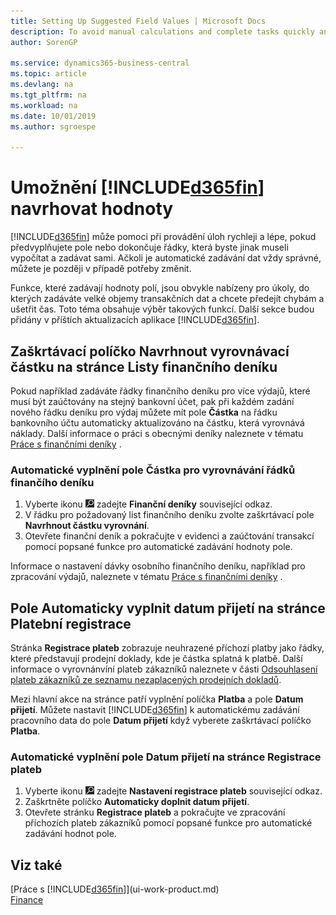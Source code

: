 ```yaml
---
title: Setting Up Suggested Field Values | Microsoft Docs
description: To avoid manual calculations and complete tasks quickly and accurately, you can set up automatic data entry so that Business Central fills in selected fields.
author: SorenGP

ms.service: dynamics365-business-central
ms.topic: article
ms.devlang: na
ms.tgt_pltfrm: na
ms.workload: na
ms.date: 10/01/2019
ms.author: sgroespe

---
```

# Umožnění [!INCLUDE[d365fin](includes/d365fin_md.md)] navrhovat hodnoty
[!INCLUDE[d365fin](includes/d365fin_md.md)] může pomoci při provádění úloh rychleji a lépe, pokud předvyplňujete pole nebo dokončuje řádky, která byste jinak museli vypočítat a zadávat sami. Ačkoli je automatické zadávání dat vždy správné, můžete je později v případě potřeby změnit.

Funkce, které zadávají hodnoty polí, jsou obvykle nabízeny pro úkoly, do kterých zadáváte velké objemy transakčních dat a chcete předejít chybám a ušetřit čas. Toto téma obsahuje výběr takových funkcí. Další sekce budou přidány v příštích aktualizacích aplikace [!INCLUDE[d365fin](includes/d365fin_md.md)].

## Zaškrtávací políčko **Navrhnout vyrovnávací částku** na stránce **Listy finančního deníku**
Pokud například zadáváte řádky finančního deníku pro více výdajů, které musí být zaúčtovány na stejný bankovní účet, pak při každém zadání nového řádku deníku pro výdaj můžete mít pole **Částka** na řádku bankovního účtu automaticky aktualizováno na částku, která vyrovnává náklady. Další informace o práci s obecnými deníky naleznete v tématu [Práce s finančními deníky](ui-work-general-journals.md) .

### Automatické vyplnění pole **Částka** pro vyrovnávání řádků finančího deníku
1. Vyberte ikonu ![ Žárovky, která otevře funkci Řekněte mi ](media/ui-search/search_small.png "Řekněte mi, co chcete dělat") zadejte **Finanční deníky** související odkaz.
2. V řádku pro požadovaný list finančního deníku zvolte zaškrtávací pole **Navrhnout částku vyrovnání**.
3. Otevřete finanční deník a pokračujte v evidenci a zaúčtování transakcí pomocí popsané funkce pro automatické zadávání hodnoty pole.

Informace o nastavení dávky osobního finančního deníku, například pro zpracování výdajů, naleznete v tématu [Práce s finančními deníky](ui-work-general-journals.md) .

## Pole **Automaticky vyplnit datum přijetí** na stránce **Platební registrace**
Stránka **Registrace plateb** zobrazuje neuhrazené příchozí platby jako řádky, které představují prodejní doklady, kde je částka splatná k platbě. Další informace o vyrovnánvíní plateb zákazníků naleznete v části [Odsouhlasení plateb zákazníků ze seznamu nezaplacených prodejních dokladů](receivables-how-reconcile-customer-payments-list-unpaid-sales-documents.md).

Mezi hlavní akce na stránce patří vyplnění políčka **Platba** a pole **Datum přijetí**. Můžete nastavit [!INCLUDE[d365fin](includes/d365fin_md.md)] k automatickému zadávání pracovního data do pole **Datum přijetí** když vyberete zaškrtávací políčko **Platba**.

### Automatické vyplnění pole **Datum přijetí** na stránce **Registrace plateb**
1. Vyberte ikonu ![Žárovky, která otevře funkci Řekněte mi ](media/ui-search/search_small.png "Řekněte mi, co chcete dělat") zadejte **Nastavení registrace plateb** související odkaz.
2. Zaškrtněte políčko **Automaticky doplnit datum přijetí**.
3. Otevřete stránku **Registrace plateb** a pokračujte ve zpracování příchozích plateb zákazníků pomocí popsané funkce pro automatické zadávání hodnot pole.

## Viz také
[Práce s [!INCLUDE[d365fin](includes/d365fin_md.md)]](ui-work-product.md)  
[Finance](finance.md)
